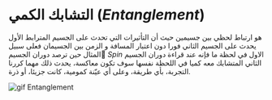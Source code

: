 # التشابك الكمي  ($Entanglement$)

هو ارتباط لحظي بين جسيمين حيث أن التأثيرات التي تحدث على الجسيم المترابط الأول يحدث على الجسيم الثاني فورا دون اعتبار المسافة و الزمن بين الجسيمان فعلى سبيل المثال حين  ترصد دوران الجسيم $ٍSpin$ الاول في لحظة ما فإنه عند قراءة دوران الجسيم الثاني المتشابك معه كميا في اللحظة نفسها سوف تكون معاكسة، يحدث ذلك مهما كررنا التجربة، بأي طريقة، وعلى أي عيّنة كمومية، كانت جزيئا، أو ذرة.


<!-- we need more information about Entanglement -->

![gif Entanglement ](~/images/entanglment.gif) 


